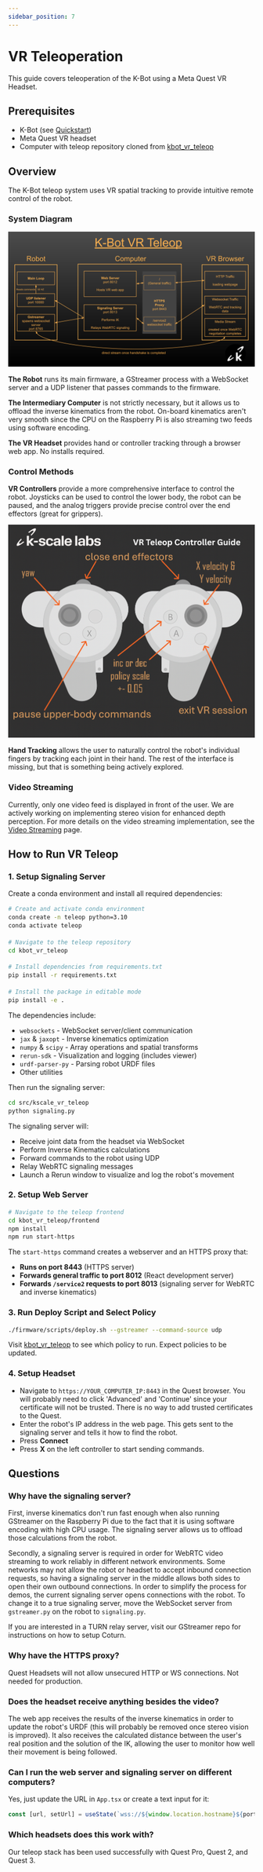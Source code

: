 ```yaml
---
sidebar_position: 7
---
```


# VR Teleoperation

This guide covers teleoperation of the K-Bot using a Meta Quest VR Headset.

## Prerequisites

- K-Bot (see [Quickstart](./quickstart.md))
- Meta Quest VR headset
- Computer with teleop repository cloned from [kbot_vr_teleop](https://github.com/kscalelabs/kbot_vr_teleop)


## Overview

The K-Bot teleop system uses VR spatial tracking to provide intuitive remote control of the robot.

### System Diagram

![Teleop System Architecture](./assets/teleop_diagram.png)

**The Robot** runs its main firmware, a GStreamer process with a WebSocket server and a UDP listener that passes commands to the firmware.

**The Intermediary Computer** is not strictly necessary, but it allows us to offload the inverse kinematics from the robot. On-board kinematics aren't very smooth since the CPU on the Raspberry Pi is also streaming two feeds using software encoding.

**The VR Headset** provides hand or controller tracking through a browser web app. No installs required.

### Control Methods

**VR Controllers** provide a more comprehensive interface to control the robot. Joysticks can be used to control the lower body, the robot can be paused, and the analog triggers provide precise control over the end effectors (great for grippers).

![VR Controller Layout](./assets/controller_diagram.png)

**Hand Tracking** allows the user to naturally control the robot's individual fingers by tracking each joint in their hand. The rest of the interface is missing, but that is something being actively explored.

### Video Streaming

Currently, only one video feed is displayed in front of the user. We are actively working on implementing stereo vision for enhanced depth perception. For more details on the video streaming implementation, see the [Video Streaming](./video-streaming.md) page.

## How to Run VR Teleop

### 1. Setup Signaling Server

Create a conda environment and install all required dependencies:

```bash
# Create and activate conda environment
conda create -n teleop python=3.10
conda activate teleop

# Navigate to the teleop repository
cd kbot_vr_teleop

# Install dependencies from requirements.txt
pip install -r requirements.txt

# Install the package in editable mode
pip install -e .
```

The dependencies include:
- `websockets` - WebSocket server/client communication
- `jax` & `jaxopt` - Inverse kinematics optimization
- `numpy` & `scipy` - Array operations and spatial transforms
- `rerun-sdk` - Visualization and logging (includes viewer)
- `urdf-parser-py` - Parsing robot URDF files
- Other utilities

Then run the signaling server:

```bash
cd src/kscale_vr_teleop
python signaling.py
```

The signaling server will:
- Receive joint data from the headset via WebSocket
- Perform Inverse Kinematics calculations
- Forward commands to the robot using UDP
- Relay WebRTC signaling messages
- Launch a Rerun window to visualize and log the robot's movement

### 2. Setup Web Server

```bash
# Navigate to the teleop frontend
cd kbot_vr_teleop/frontend
npm install
npm run start-https
```

The `start-https` command creates a webserver and an HTTPS proxy that:

- **Runs on port 8443** (HTTPS server)
- **Forwards general traffic to port 8012** (React development server)
- **Forwards `/service2` requests to port 8013** (signaling server for WebRTC and inverse kinematics)

### 3. Run Deploy Script and Select Policy

```bash
./firmware/scripts/deploy.sh --gstreamer --command-source udp
```
Visit [kbot_vr_teleop](https://github.com/kscalelabs/kbot_vr_teleop) to see which policy to run. Expect policies to be updated.

### 4. Setup Headset

- Navigate to `https://YOUR_COMPUTER_IP:8443` in the Quest browser. You will probably need to click 'Advanced' and 'Continue' since your certificate will not be trusted. There is no way to add trusted certificates to the Quest.
- Enter the robot's IP address in the web page. This gets sent to the signaling server and tells it how to find the robot.
- Press **Connect**
- Press **X** on the left controller to start sending commands.

## Questions

### Why have the signaling server?

First, inverse kinematics don't run fast enough when also running GStreamer on the Raspberry Pi due to the fact that it is using software encoding with high CPU usage. The signaling server allows us to offload those calculations from the robot.

Secondly, a signaling server is required in order for WebRTC video streaming to work reliably in different network environments. Some networks may not allow the robot or headset to accept inbound connection requests, so having a signaling server in the middle allows both sides to open their own outbound connections. In order to simplify the process for demos, the current signaling server opens connections with the robot. To change it to a true signaling server, move the WebSocket server from `gstreamer.py` on the robot to `signaling.py`.

If you are interested in a TURN relay server, visit our GStreamer repo for instructions on how to setup Coturn.

### Why have the HTTPS proxy?

Quest Headsets will not allow unsecured HTTP or WS connections. Not needed for production.

### Does the headset receive anything besides the video?

The web app receives the results of the inverse kinematics in order to update the robot's URDF (this will probably be removed once stereo vision is improved). It also receives the calculated distance between the user's real position and the solution of the IK, allowing the user to monitor how well their movement is being followed.

### Can I run the web server and signaling server on different computers?

Yes, just update the URL in `App.tsx` or create a text input for it:

```javascript
const [url, setUrl] = useState(`wss://${window.location.hostname}${portString}/service2`)
```

### Which headsets does this work with?

Our teleop stack has been used successfully with Quest Pro, Quest 2, and Quest 3.
